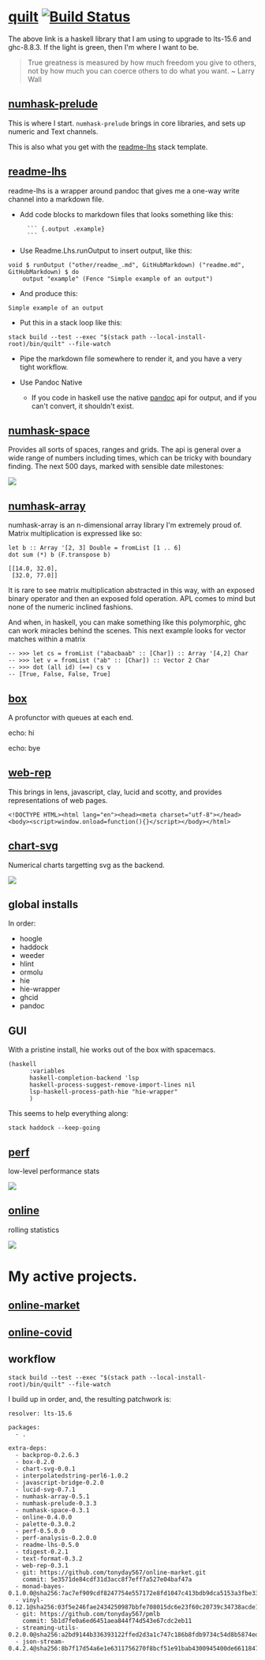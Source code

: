 [quilt](https://github.com/tonyday567/quilt) [![Build Status](https://travis-ci.org/tonyday567/quilt.svg)](https://travis-ci.org/tonyday567/quilt)
==================================================================================================================================================

The above link is a haskell library that I am using to upgrade to
lts-15.6 and ghc-8.8.3. If the light is green, then I'm where I want to
be.

> True greatness is measured by how much freedom you give to others, not
> by how much you can coerce others to do what you want. \~ Larry Wall

[numhask-prelude](https://hackage.haskell.org/package/numhask-prelude)
----------------------------------------------------------------------

This is where I start. `numhask-prelude` brings in core libraries, and
sets up numeric and Text channels.

This is also what you get with the
[readme-lhs](https://github.com/tonyday567/readme-lhs/blob/master/other/readme-lhs.hsfiles)
stack template.

[readme-lhs](https://github.com/tonyday567/readme-lhs)
------------------------------------------------------

readme-lhs is a wrapper around pandoc that gives me a one-way write
channel into a markdown file.

-   Add code blocks to markdown files that looks something like this:

          ``` {.output .example}
          ```

-   Use Readme.Lhs.runOutput to insert output, like this:

``` {.haskell}
void $ runOutput ("other/readme_.md", GitHubMarkdown) ("readme.md", GitHubMarkdown) $ do
    output "example" (Fence "Simple example of an output")
```

-   And produce this:

``` {.output .example}
Simple example of an output
```

-   Put this in a stack loop like this:

<!-- -->

    stack build --test --exec "$(stack path --local-install-root)/bin/quilt" --file-watch

-   Pipe the markdown file somewhere to render it, and you have a very
    tight workflow.

-   Use Pandoc Native

    -   If you code in haskell use the native
        [pandoc](https://hackage.haskell.org/package/pandoc) api for
        output, and if you can't convert, it shouldn't exist.

[numhask-space](https://github.com/tonyday567/numhask-space)
------------------------------------------------------------

Provides all sorts of spaces, ranges and grids. The api is general over
a wide range of numbers including times, which can be tricky with
boundary finding. The next 500 days, marked with sensible date
milestones:

![](other/timespace.svg)

[numhask-array](https://github.com/tonyday567/numhask-array)
------------------------------------------------------------

numhask-array is an n-dimensional array library I'm extremely proud of.
Matrix multiplication is expressed like so:

    let b :: Array '[2, 3] Double = fromList [1 .. 6]
    dot sum (*) b (F.transpose b)

``` {.output .NumHask.Array}
[[14.0, 32.0],
 [32.0, 77.0]]
```

It is rare to see matrix multiplication abstracted in this way, with an
exposed binary operator and then an exposed fold operation. APL comes to
mind but none of the numeric inclined fashions.

And when, in haskell, you can make something like this polymorphic, ghc
can work miracles behind the scenes. This next example looks for vector
matches within a matrix

    -- >>> let cs = fromList ("abacbaab" :: [Char]) :: Array '[4,2] Char
    -- >>> let v = fromList ("ab" :: [Char]) :: Vector 2 Char
    -- >>> dot (all id) (==) cs v
    -- [True, False, False, True]

[box](https://github.com/tonyday567/box)
----------------------------------------

A profunctor with queues at each end.

echo: hi

echo: bye

[web-rep](https://github.com/tonyday567/web-rep)
------------------------------------------------

This brings in lens, javascript, clay, lucid and scotty, and provides
representations of web pages.

``` {.output .web-rep}
<!DOCTYPE HTML><html lang="en"><head><meta charset="utf-8"></head><body><script>window.onload=function(){}</script></body></html>
```

[chart-svg](https://github.com/tonyday567/chart-svg)
----------------------------------------------------

Numerical charts targetting svg as the backend.

![](other/chart-svg.svg)

global installs
---------------

In order:

-   hoogle
-   haddock
-   weeder
-   hlint
-   ormolu
-   hie
-   hie-wrapper
-   ghcid
-   pandoc

GUI
---

With a pristine install, hie works out of the box with spacemacs.

    (haskell
          :variables
          haskell-completion-backend 'lsp
          haskell-process-suggest-remove-import-lines nil
          lsp-haskell-process-path-hie "hie-wrapper"
          )

This seems to help everything along:

    stack haddock --keep-going

[perf](https://github.com/tonyday567/perf)
------------------------------------------

low-level performance stats

![](other/perf.svg)

[online](https://github.com/tonyday567/online)
----------------------------------------------

rolling statistics

![](other/online.svg)

My active projects.
===================

[online-market](https://github.com/tonyday567/online-market)
------------------------------------------------------------

[online-covid](https://github.com/tonyday567/online-covid)
----------------------------------------------------------

workflow
--------

    stack build --test --exec "$(stack path --local-install-root)/bin/quilt" --file-watch

I build up in order, and, the resulting patchwork is:

    resolver: lts-15.6

    packages:
      - .

    extra-deps:
      - backprop-0.2.6.3
      - box-0.2.0
      - chart-svg-0.0.1
      - interpolatedstring-perl6-1.0.2
      - javascript-bridge-0.2.0
      - lucid-svg-0.7.1
      - numhask-array-0.5.1
      - numhask-prelude-0.3.3
      - numhask-space-0.3.1
      - online-0.4.0.0
      - palette-0.3.0.2
      - perf-0.5.0.0
      - perf-analysis-0.2.0.0
      - readme-lhs-0.5.0
      - tdigest-0.2.1
      - text-format-0.3.2
      - web-rep-0.3.1
      - git: https://github.com/tonyday567/online-market.git
        commit: 5e3571de84cdf31d3acc8f7eff7a527e04baf47a
      - monad-bayes-0.1.0.0@sha256:7ac7ef909cdf8247754e557172e8fd1047c413bdb9dca5153a3fbe33676112b8
      - vinyl-0.12.1@sha256:03f5e246fae2434250987bbfe708015dc6e23f60c20739c34738acde1383b96c
      - git: https://github.com/tonyday567/pmlb
        commit: 5b1d7fe0a6ed6451aea844f74d543e67cdc2eb11
      - streaming-utils-0.2.0.0@sha256:a2bd9144b336393122ffed2d3a1c747c186b8fdb9734c54d8b5874ed6166a85b
      - json-stream-0.4.2.4@sha256:8b7f17d54a6e1e6311756270f8bcf51e91bab4300945400de66118470dcf51b9
